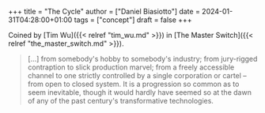 +++
title = "The Cycle"
author = ["Daniel Biasiotto"]
date = 2024-01-31T04:28:00+01:00
tags = ["concept"]
draft = false
+++

Coined by [Tim Wu]({{< relref "tim_wu.md" >}}) in [The Master Switch]({{< relref "the_master_switch.md" >}}).

> [...] from somebody's hobby to somebody's industry; from jury-rigged contraption to slick production marvel; from a freely accessible channel to one strictly controlled by a single corporation or cartel – from open to closed system. It is a progression so common as to seem inevitable, though it would hardly have seemed so at the dawn of any of the past century's transformative technologies.

